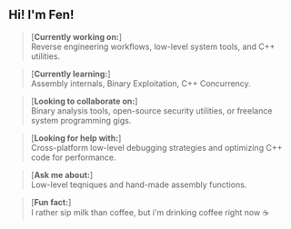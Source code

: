 
<!--
**stefen-lowcode/stefen-lowcode** is a ✨ _special_ ✨ repository because its `README.md` (this file) appears on your GitHub profile.

Here are some ideas to get you started:

- 🔭 I’m currently working on ...
- 🌱 I’m currently learning ...
- 👯 I’m looking to collaborate on ...
- 🤔 I’m looking for help with ...
- 💬 Ask me about ...
- 📫 How to reach me: ...
- 😄 Pronouns: ...
- ⚡ Fun fact: ...

--> 

## Hi! I'm Fen!

>[**Currently working on:**]  
Reverse engineering workflows, low-level system tools, and C++ utilities.

>[**Currently learning:**]  
Assembly internals, Binary Exploitation, C++ Concurrency.

>[**Looking to collaborate on:**]  
Binary analysis tools, open-source security utilities, or freelance system programming gigs.

>[**Looking for help with:**]  
Cross-platform low-level debugging strategies and optimizing C++ code for performance.

>[**Ask me about:**]  
Low-level teqniques and hand-made assembly functions.

<!--
📫 **How to reach me:**  

😄 **Pronouns:**  
He/Him
-->

>[**Fun fact:**]  
I rather sip milk than coffee, but i'm drinking coffee right now ☕
